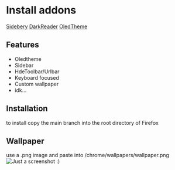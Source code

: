 # Install addons
[Sidebery](https://addons.mozilla.org/en-US/firefox/addon/sidebery/?utm_source=addons.mozilla.org&utm_medium=referral&utm_content=search)
[DarkReader](https://addons.mozilla.org/en-US/firefox/addon/darkreader/?utm_source=addons.mozilla.org&utm_medium=referral&utm_content=search)
[OledTheme](https://addons.mozilla.org/en-US/firefox/addon/black21/?utm_source=addons.mozilla.org&utm_medium=referral&utm_content=search)
## Features
- Oledtheme
- Sidebar
- HdeToolbar/Urlbar
- Keyboard focused
- Custom wallpaper
- idk...
## Installation
to install copy the main branch into the root directory of Firefox
## Wallpaper
use a .png image and paste into /chrome/wallpapers/wallpaper.png
![Just a screenshot :) ]([./images/screenshot.png](https://github.com/Latsza/minimalFirefoxSydeberyCSS/blob/main/chrome/Sceenshoot.png))

